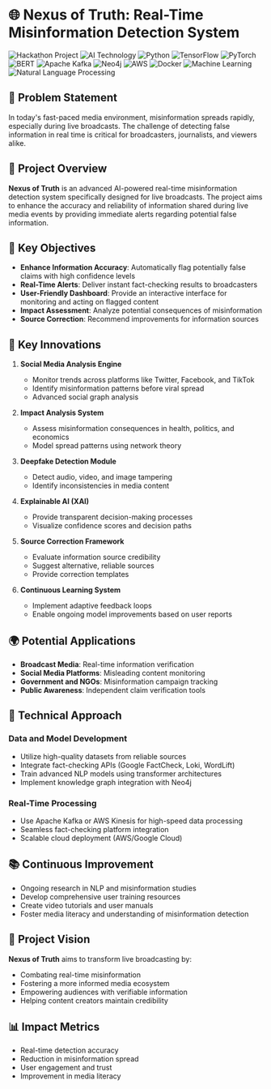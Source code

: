 # 🌐 Nexus of Truth: Real-Time Misinformation Detection System

![Hackathon Project](https://img.shields.io/badge/TruthTell-HackathonProject-blue)
![AI Technology](https://img.shields.io/badge/Technology-AI%20%26%20NLP-green)
![Python](https://img.shields.io/badge/Python-3.8%2B-blue?logo=python)
![TensorFlow](https://img.shields.io/badge/TensorFlow-Deep%20Learning-orange?logo=tensorflow)
![PyTorch](https://img.shields.io/badge/PyTorch-Machine%20Learning-red?logo=pytorch)
![BERT](https://img.shields.io/badge/BERT-NLP%20Model-lightblue)
![Apache Kafka](https://img.shields.io/badge/Apache%20Kafka-Real--Time%20Processing-black?logo=apache-kafka)
![Neo4j](https://img.shields.io/badge/Neo4j-Knowledge%20Graph-green?logo=neo4j)
![AWS](https://img.shields.io/badge/AWS-Cloud%20Deployment-orange?logo=amazon-aws)
![Docker](https://img.shields.io/badge/Docker-Containerization-blue?logo=docker)
![Machine Learning](https://img.shields.io/badge/Machine%20Learning-Advanced%20AI-blueviolet)
![Natural Language Processing](https://img.shields.io/badge/NLP-Text%20Analysis-brightgreen)


## 🎯 Problem Statement

In today's fast-paced media environment, misinformation spreads rapidly, especially during live broadcasts. The challenge of detecting false information in real time is critical for broadcasters, journalists, and viewers alike.

## 🚀 Project Overview

**Nexus of Truth** is an advanced AI-powered real-time misinformation detection system specifically designed for live broadcasts. The project aims to enhance the accuracy and reliability of information shared during live media events by providing immediate alerts regarding potential false information.

## 🌟 Key Objectives

- **Enhance Information Accuracy**: Automatically flag potentially false claims with high confidence levels
- **Real-Time Alerts**: Deliver instant fact-checking results to broadcasters
- **User-Friendly Dashboard**: Provide an interactive interface for monitoring and acting on flagged content
- **Impact Assessment**: Analyze potential consequences of misinformation
- **Source Correction**: Recommend improvements for information sources

## 🔬 Key Innovations

1. **Social Media Analysis Engine**
   - Monitor trends across platforms like Twitter, Facebook, and TikTok
   - Identify misinformation patterns before viral spread
   - Advanced social graph analysis

2. **Impact Analysis System**
   - Assess misinformation consequences in health, politics, and economics
   - Model spread patterns using network theory

3. **Deepfake Detection Module**
   - Detect audio, video, and image tampering
   - Identify inconsistencies in media content

4. **Explainable AI (XAI)**
   - Provide transparent decision-making processes
   - Visualize confidence scores and decision paths

5. **Source Correction Framework**
   - Evaluate information source credibility
   - Suggest alternative, reliable sources
   - Provide correction templates

6. **Continuous Learning System**
   - Implement adaptive feedback loops
   - Enable ongoing model improvements based on user reports

## 🌍 Potential Applications

- **Broadcast Media**: Real-time information verification
- **Social Media Platforms**: Misleading content monitoring
- **Government and NGOs**: Misinformation campaign tracking
- **Public Awareness**: Independent claim verification tools

## 🧠 Technical Approach

### Data and Model Development
- Utilize high-quality datasets from reliable sources
- Integrate fact-checking APIs (Google FactCheck, Loki, WordLift)
- Train advanced NLP models using transformer architectures
- Implement knowledge graph integration with Neo4j

### Real-Time Processing
- Use Apache Kafka or AWS Kinesis for high-speed data processing
- Seamless fact-checking platform integration
- Scalable cloud deployment (AWS/Google Cloud)

## 📚 Continuous Improvement

- Ongoing research in NLP and misinformation studies
- Develop comprehensive user training resources
- Create video tutorials and user manuals
- Foster media literacy and understanding of misinformation detection

## 🎉 Project Vision

**Nexus of Truth** aims to transform live broadcasting by:
- Combating real-time misinformation
- Fostering a more informed media ecosystem
- Empowering audiences with verifiable information
- Helping content creators maintain credibility

## 📊 Impact Metrics

- Real-time detection accuracy
- Reduction in misinformation spread
- User engagement and trust
- Improvement in media literacy
